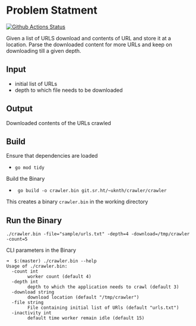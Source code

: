 # Problem Statment

[![Github Actions Status](https://github.com/uknth/crawler/workflows/Go/badge.svg)](https://github.com/uknth/crawler/actions)

Given a list of URLS download and contents of URL and store it at a location. Parse the downloaded content for more URLs and keep on downloading till a given depth.

## Input

- initial list of URLs
- depth to which file needs to be downloaded


## Output

Downloaded contents of the URLs crawled

## Build

Ensure that dependencies are loaded 
- `go mod tidy`

Build the Binary
- ` go build -o crawler.bin git.sr.ht/~uknth/crawler/crawler`

This creates a binary `crawler.bin` in the working directory

## Run the Binary

`./crawler.bin -file="sample/urls.txt" -depth=4 -download=/tmp/crawler -count=5`

CLI parameters in the Binary

```
➜  $:(master) ./crawler.bin --help
Usage of ./crawler.bin:
  -count int
    	worker count (default 4)
  -depth int
    	depth to which the application needs to crawl (default 3)
  -download string
    	download location (default "/tmp/crawler")
  -file string
    	File containing initial list of URls (default "urls.txt")
  -inactivity int
    	default time worker remain idle (default 15)
```

